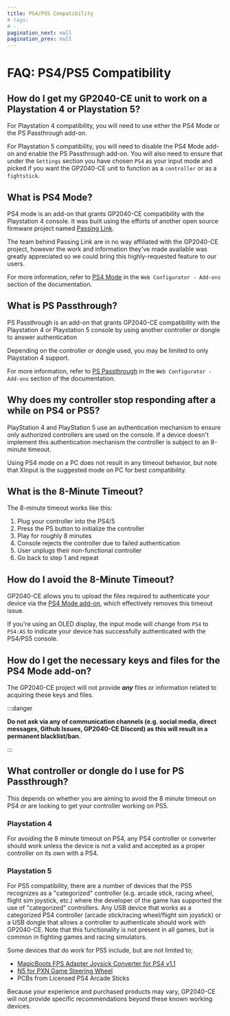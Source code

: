 ```yaml
---
title: PS4/PS5 Compatibility
# tags:
# - 
pagination_next: null
pagination_prev: null
---
```


# FAQ: PS4/PS5 Compatibility

## How do I get my GP2040-CE unit to work on a Playstation 4 or Playstation 5?

For Playstation 4 compatibility, you will need to use either the PS4 Mode or the PS Passthrough add-on.

For Playstation 5 compatibility, you will need to disable the PS4 Mode add-on and enable the PS Passthrough add-on. You will also need to ensure that under the `Settings` section you have chosen `PS4` as your input mode and picked if you want the GP2040-CE unit to function as a `controller` or as a `fightstick`. 

## What is PS4 Mode?

PS4 mode is an add-on that grants GP2040-CE compatibility with the Playstation 4 console. It was built using the efforts of another open source firmware project named [Passing Link](https://github.com/passinglink/passinglink). 

The team behind Passing Link are in no way affiliated with the GP2040-CE project, however the work and information they've made available was greatly appreciated so we could bring this highly-requested feature to our users.

For more information, refer to [PS4 Mode](../add-ons/ps4-mode.md) in the `Web Configurator - Add-ons` section of the documentation.

## What is PS Passthrough?

PS Passthrough is an add-on that grants GP2040-CE compatibility with the Playstation 4 or Playstation 5 console by using another controller or dongle to answer authentication

Depending on the controller or dongle used, you may be limited to only Playstation 4 support. 

For more information, refer to [PS Passthrough](../add-ons/ps-passthrough) in the `Web Configurator - Add-ons` section of the documentation.

## Why does my controller stop responding after a while on PS4 or PS5?

PlayStation 4 and PlayStation 5 use an authentication mechanism to ensure only authorized controllers are used on the console. If a device doesn't implement this authentication mechanism the controller is subject to an 8-minute timeout.

Using PS4 mode on a PC does not result in any timeout behavior, but note that XInput is the suggested mode on PC for best compatibility.

## What is the 8-Minute Timeout?

The 8-minute timeout works like this:

1. Plug your controller into the PS4/5
2. Press the PS button to initialize the controller
3. Play for roughly 8 minutes
4. Console rejects the controller due to failed authentication
5. User unplugs their non-functional controller
6. Go back to step 1 and repeat

## How do I avoid the 8-Minute Timeout?

GP2040-CE allows you to upload the files required to authenticate your device via the [PS4 Mode add-on](../add-ons/ps4-mode), which effectively removes this timeout issue. 

If you're using an OLED display, the input mode will change from `PS4` to `PS4:AS` to indicate your device has successfully authenticated with the PS4/PS5 console.

## How do I get the necessary keys and files for the PS4 Mode add-on?

The GP2040-CE project will not provide ***any*** files or information related to acquiring these keys and files.

:::danger

**Do not ask via any of communication channels (e.g. social media, direct messages, Github Issues, GP2040-CE Discord) as this will result in a permanent blacklist/ban.**

:::

## What controller or dongle do I use for PS Passthrough?

This depends on whether you are aiming to avoid the 8 minute timeout on PS4 or are looking to get your controller working on PS5.

### Playstation 4

For avoiding the 8 minute timeout on PS4, any PS4 controller or converter should work unless the device is not a valid and accepted as a proper controller on its own with a PS4.

### Playstation 5

For PS5 compatibility, there are a number of devices that the PS5 recognizes as a "categorized" controller (e.g. arcade stick, racing wheel, flight sim joystick, etc.) where the developer of the game has supported the use of "categorized" controllers. Any USB device that works as a categorized PS4 controller (arcade stick/racing wheel/flight sim joystick) or a USB dongle that allows a controller to authenticate should work with GP2040-CE. Note that this functionality is not present in all games, but is common in fighting games and racing simulators.

Some devices that do work for PS5 include, but are not limited to;

- [MagicBoots FPS Adapter Joysick Converter for PS4 v1.1](https://www.mayflash.com/product/MAGPS4.html)
- [N5 for PXN Game Steering Wheel](https://pxn-game.com/products/n5-for-pxn-game-steering-wheel)
- PCBs from Licensed PS4 Arcade Sticks

Because your experience and purchased products may vary, GP2040-CE will not provide specific recommendations beyond these known working devices.